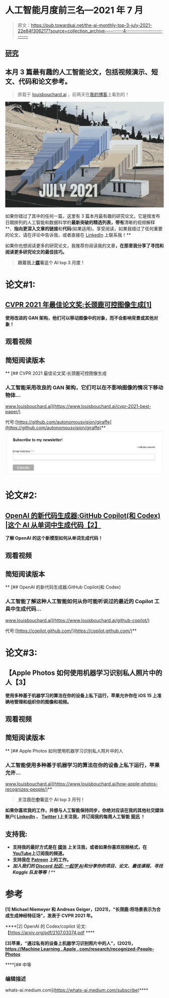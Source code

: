 # 人工智能月度前三名—2021 年 7 月

> 原文：<https://pub.towardsai.net/the-ai-monthly-top-3-july-2021-22e84f306217?source=collection_archive---------4----------------------->

## [研究](https://towardsai.net/p/category/research)

## 本月 3 篇最有趣的人工智能论文，包括视频演示、短文、代码和论文参考。

> 原载于 [louisbouchard.ai](https://www.louisbouchard.ai/tag/state-of-ai/) ，前两天在[我的博客](https://www.louisbouchard.ai/tag/state-of-ai/)上看到的！

![](img/b9c35310a435d22436fbb86890df3140.png)

如果你错过了其中的任何一篇，这里有 3 篇本月最有趣的研究论文。它是按发布日期排列的人工智能和数据科学的**最新突破的精选列表，带有**清晰的视频解释**、**指向更深入文章的链接**和**代码**(如果适用)。享受阅读，如果我错过了任何重要的论文，请在评论中告诉我，或者直接在 [LinkedIn](https://www.linkedin.com/in/whats-ai/) 上联系我！**

如果你也想阅读更多的研究论文，我推荐你阅读我的文章[](/how-to-read-more-research-papers-7737e3770d7f)**，在那里我分享了寻找和阅读更多研究论文的最佳技巧。**

> **跟着我上[媒](https://whats-ai.medium.com/)看这个 AI top 3 月度！**

# **论文#1:**

## **[CVPR 2021 年最佳论文奖:长颈鹿可控图像生成[1]](https://m-niemeyer.github.io/project-pages/giraffe/index.html)**

**使用改进的 GAN 架构，他们可以移动图像中的对象，而不会影响背景或其他对象！**

## **观看视频**

## **简短阅读版本**

**[](https://www.louisbouchard.ai/cvpr-2021-best-paper/) [## CVPR 2021 最佳论文奖:长颈鹿可控图像生成

### 人工智能采用改良的 GAN 架构，它们可以在不影响图像的情况下移动物体…

www.louisbouchard.ai](https://www.louisbouchard.ai/cvpr-2021-best-paper/) 

代号:[https://github.com/autonomousvision/giraffe](https://github.com/autonomousvision/giraffe)** **[![](img/76e3b32bdc5e9fe271eaa029481512bb.png)](http://eepurl.com/huGLT5)**

# **论文#2:**

## **[OpenAI 的新代码生成器:GitHub Copilot(和 Codex) |这个 AI 从单词中生成代码【2】](https://arxiv.org/pdf/2107.03374.pdf)**

**了解 OpenAI 的这个新模型如何从单词生成代码！**

## **观看视频**

## **简短阅读版本**

**[](https://www.louisbouchard.ai/github-copilot/) [## OpenAI 的新代码生成器:GitHub Copilot(和 Codex)

### 人工智能了解这种人工智能如何从你可能听说过的最近的 Copilot 工具中生成代码…

www.louisbouchard.ai](https://www.louisbouchard.ai/github-copilot/) 

代号:[https://copilot.github.com/](https://copilot.github.com/)** 

# **论文#3:**

## **【Apple Photos 如何使用机器学习识别私人照片中的人【3】**

**使用多种基于机器学习的算法在你的设备上私下运行，苹果允许你在 iOS 15 上准确地管理和组织你的图像和视频。**

## **观看视频**

## **简短阅读版本**

**[](https://www.louisbouchard.ai/how-apple-photos-recognizes-people/) [## Apple Photos 如何使用机器学习识别私人照片中的人

### 人工智能使用多种基于机器学习的算法在你的设备上私下运行，苹果允许…

www.louisbouchard.ai](https://www.louisbouchard.ai/how-apple-photos-recognizes-people/)** 

> **关注我在[中](https://whats-ai.medium.com/)看这个 AI top 3 月刊！**

**如果你喜欢我的工作，并想与人工智能保持同步，你绝对应该在我的其他社交媒体账户( [LinkedIn](https://www.linkedin.com/in/whats-ai/) 、 [Twitter](https://twitter.com/Whats_AI) )上关注我，并订阅我的每周人工智能 [**简讯**](http://eepurl.com/huGLT5) ！**

## **支持我:**

*   **支持我的最好方式是在 [**媒体**](https://medium.com/@whats-ai) 上关注我，或者如果你喜欢视频格式，在[**YouTube**](https://www.youtube.com/channel/UCUzGQrN-lyyc0BWTYoJM_Sg)**上订阅我的频道。****
*   ****支持我在 [**Patreon**](https://www.patreon.com/whatsai) **上的工作。******
*   ****加入我们的 [**Discord 社区:** **一起学 AI**](https://discord.gg/learnaitogether)和*分享你的项目、论文、最佳课程、寻找 Kaggle 队友等等！*****

# ****参考****

****[1] Michael Niemeyer 和 Andreas Geiger，(2021)，“长颈鹿:将场景表示为合成生成神经特征场”，发表于 CVPR 2021 年。****

****[2] OpenAI 的 Codex/copilot 论文:【https://arxiv.org/pdf/2107.03374.pdf ****

****[3]苹果，“通过私有的设备上机器学习识别照片中的人”，(2021)，[https://Machine Learning . Apple . com/research/recognized-People-Photos](https://machinelearning.apple.com/research/recognizing-people-photos)****

 ****[## 中等

### 编辑描述

whats-ai.medium.com](https://whats-ai.medium.com/subscribe)****